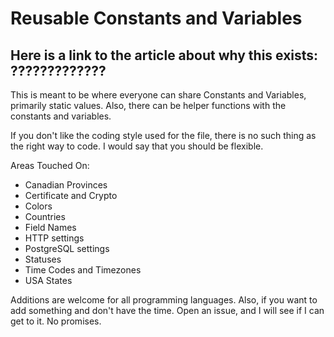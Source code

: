 # Reusable Constants and Variables

## Here is a link to the article about why this exists: ?????????????

This is meant to be where everyone can share Constants and Variables, primarily static values. Also, there can be helper functions with the constants and variables.

If you don't like the coding style used for the file, there is no such thing as the right way to code. I would say that you should be flexible.

Areas Touched On:
- Canadian Provinces
- Certificate and Crypto
- Colors
- Countries
- Field Names
- HTTP settings
- PostgreSQL settings
- Statuses
- Time Codes and Timezones
- USA States

Additions are welcome for all programming languages. Also, if you want to add something and don't have the time. Open an issue, and I will see if I can get to it. No promises.

